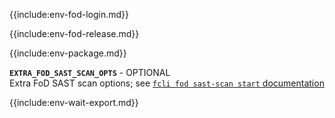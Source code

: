 
{{include:env-fod-login.md}}

{{include:env-fod-release.md}}

{{include:env-package.md}}

**`EXTRA_FOD_SAST_SCAN_OPTS`** - OPTIONAL    
Extra FoD SAST scan options; see [`fcli fod sast-scan start` documentation]({{var:fcli-doc-base-url}}/manpage/fcli-fod-sast-scan-start.html)

{{include:env-wait-export.md}}

